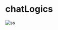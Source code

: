 # chatLogics

![ss](https://github.com/iyoushe1703/chatLogics/blob/ecb05617c6b0a7afbe89aeaffbbe3d57cdf57c37/Screenshot%20from%202021-09-21%2010-18-28.png)
